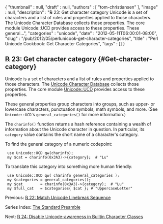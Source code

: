 {
   "thumbnail" : null,
   "draft" : null,
   "authors" : [
      "tom-christiansen"
   ],
   "image" : null,
   "description" : "℞ 23: Get character category Unicode is a set of characters and a list of rules and properties applied to those characters. The Unicode Character Database collects those properties. The core module Unicode::UCD provides access to these properties. These general...",
   "categories" : "unicode",
   "date" : "2012-05-11T06:00:01-08:00",
   "slug" : "/pub/2012/05/perlunicook-get-character-categories",
   "title" : "Perl Unicode Cookbook: Get Character Categories",
   "tags" : []
}





℞ 23: Get character category {#Get-character-category}
----------------------------

Unicode is a set of characters and a list of rules and properties
applied to those characters. The [Unicode Character
Database](http://www.unicode.org/ucd/) collects those properties. The
core module [Unicode::UCD](http://search.cpan.org/perldoc?Unicode::UCD)
provides access to these properties.

These general properties group characters into groups, such as upper- or
lowercase characters, punctuation symbols, math symbols, and more. (See
`Unicode::UCD`'s `general_categories()` for more information.)

The `charinfo()` function returns a hash reference containing a wealth
of information about the Unicode character in question. In particular,
its `category` value contains the short name of a character's category.

To find the general category of a numeric codepoint:

     use Unicode::UCD qw(charinfo);
     my $cat = charinfo(0x3A3)->{category};  # "Lu"

To translate this category into something more human friendly:

     use Unicode::UCD qw( charinfo general_categories );
     my $categories = general_categories();
     my $cat        = charinfo(0x3A3)->{category};  # "Lu"
     my $full_cat   = $categories{ $cat }; # "UppercaseLetter"

Previous: [℞ 22: Match Unicode Linebreak
Sequence](/media/_pub_2012_05_perlunicook-get-character-categories/perlunicook-match-unicode-linebreak-sequence.html)

Series Index: [The Standard
Preamble](/media/_pub_2012_05_perlunicook-get-character-categories/perlunicook-standard-preamble.html)

Next: [℞ 24: Disable Unicode-awareness in Builtin Character
Classes](/media/_pub_2012_05_perlunicook-get-character-categories/perlunicook-disable-unicode-awareness-in-builtin-character-classes.html)



